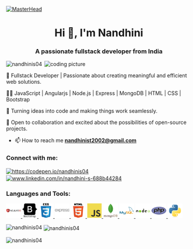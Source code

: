 [![MasterHead](https://camo.githubusercontent.com/48ec00ed4c84e771db4a1db90b56352923a8d644452a32b434d68e97006c9337/68747470733a2f2f63686b736b696c6c732e636f6d2f77702d636f6e74656e742f75706c6f6164732f323032302f30342f504e432d416e696d617465642d42616e6e6572732e676966)](https://github.com/nandhinis04)

<h1 align="center">Hi 👋, I'm Nandhini</h1>
<h3 align="center">A passionate fullstack developer from India</h3>
<img width="400" align="right" alt="coding picture" src="https://user-images.githubusercontent.com/40719899/205479251-ffba5354-583f-491b-a1ef-ce919083e2b1.gif">
<p align="left"> <img src="https://komarev.com/ghpvc/?username=nandhinis04&label=Profile%20views&color=0e75b6&style=flat" alt="nandhinis04" /> </p>

🚀 Fullstack Developer | Passionate about creating meaningful and efficient web solutions.

👨‍💻 JavaScript | Angularjs | Node.js | Express | MongoDB | HTML | CSS | Bootstrap

🔧 Turning ideas into code and making things work seamlessly.

🌱 Open to collaboration and excited about the possibilities of open-source projects.

- 📫 How to reach me **nandhinist2002@gmail.com**

<h3 align="left">Connect with me:</h3>
<p align="left">
<a href="https://codepen.io/https://codepen.io/nandhinis04" target="blank"><img align="center" src="https://raw.githubusercontent.com/rahuldkjain/github-profile-readme-generator/master/src/images/icons/Social/codepen.svg" alt="https://codepen.io/nandhinis04" height="30" width="40" /></a>
<a href="https://linkedin.com/in/www.linkedin.com/in/nandhini-s-688b44284" target="blank"><img align="center" src="https://raw.githubusercontent.com/rahuldkjain/github-profile-readme-generator/master/src/images/icons/Social/linked-in-alt.svg" alt="www.linkedin.com/in/nandhini-s-688b44284" height="30" width="40" /></a>
</p>

<h3 align="left">Languages and Tools:</h3>
<p align="left"> <a href="https://angular.io" target="_blank" rel="noreferrer"> <img src="https://raw.githubusercontent.com/devicons/devicon/master/icons/angularjs/angularjs-original-wordmark.svg" alt="angularjs" width="40" height="40"/> </a> <a href="https://getbootstrap.com" target="_blank" rel="noreferrer"> <img src="https://raw.githubusercontent.com/devicons/devicon/master/icons/bootstrap/bootstrap-plain-wordmark.svg" alt="bootstrap" width="40" height="40"/> </a> <a href="https://www.w3schools.com/css/" target="_blank" rel="noreferrer"> <img src="https://raw.githubusercontent.com/devicons/devicon/master/icons/css3/css3-original-wordmark.svg" alt="css3" width="40" height="40"/> </a> <a href="https://expressjs.com" target="_blank" rel="noreferrer"> <img src="https://raw.githubusercontent.com/devicons/devicon/master/icons/express/express-original-wordmark.svg" alt="express" width="40" height="40"/> </a> <a href="https://www.w3.org/html/" target="_blank" rel="noreferrer"> <img src="https://raw.githubusercontent.com/devicons/devicon/master/icons/html5/html5-original-wordmark.svg" alt="html5" width="40" height="40"/> </a> <a href="https://developer.mozilla.org/en-US/docs/Web/JavaScript" target="_blank" rel="noreferrer"> <img src="https://raw.githubusercontent.com/devicons/devicon/master/icons/javascript/javascript-original.svg" alt="javascript" width="40" height="40"/> </a> <a href="https://www.mongodb.com/" target="_blank" rel="noreferrer"> <img src="https://raw.githubusercontent.com/devicons/devicon/master/icons/mongodb/mongodb-original-wordmark.svg" alt="mongodb" width="40" height="40"/> </a> <a href="https://www.mysql.com/" target="_blank" rel="noreferrer"> <img src="https://raw.githubusercontent.com/devicons/devicon/master/icons/mysql/mysql-original-wordmark.svg" alt="mysql" width="40" height="40"/> </a> <a href="https://nodejs.org" target="_blank" rel="noreferrer"> <img src="https://raw.githubusercontent.com/devicons/devicon/master/icons/nodejs/nodejs-original-wordmark.svg" alt="nodejs" width="40" height="40"/> </a> <a href="https://www.php.net" target="_blank" rel="noreferrer"> <img src="https://raw.githubusercontent.com/devicons/devicon/master/icons/php/php-original.svg" alt="php" width="40" height="40"/> </a> <a href="https://www.python.org" target="_blank" rel="noreferrer"> <img src="https://raw.githubusercontent.com/devicons/devicon/master/icons/python/python-original.svg" alt="python" width="40" height="40"/> </a> </p>

<p><img align="left" src="https://github-readme-stats.vercel.app/api/top-langs?username=nandhinis04&show_icons=true&locale=en&layout=compact" alt="nandhinis04" /></p>

<p>&nbsp;<img align="center" src="https://github-readme-stats.vercel.app/api?username=nandhinis04&show_icons=true&locale=en" alt="nandhinis04" /></p>

<p><img align="center" src="https://github-readme-streak-stats.herokuapp.com/?user=nandhinis04&" alt="nandhinis04" /></p>
